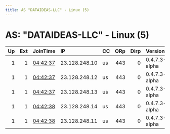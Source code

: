 ```yaml
---
title: AS "DATAIDEAS-LLC" - Linux (5)
---
```


# AS: "DATAIDEAS-LLC" - Linux (5)

|   Up |   Ext | JoinTime                                                                                              | IP            | CC   |   ORp |   Dirp | Version       | Contact                 | Nickname       |   eFamMembers |
|-----:|------:|:------------------------------------------------------------------------------------------------------|:--------------|:-----|------:|-------:|:--------------|:------------------------|:---------------|--------------:|
|    1 |     1 | [04:42:37](https://nusenu.github.io/OrNetStats/w/relay/037A9B1EF680151D1977B52CFFA948819B2F867A.html) | 23.128.248.10 | us   |   443 |      0 | 0.4.7.3-alpha | ContactInfo email:abuse | StormyCloudInc |            13 |
|    1 |     1 | [04:42:37](https://nusenu.github.io/OrNetStats/w/relay/6EA904BE17DB5CF37EB9416ECB73C24A7FED057E.html) | 23.128.248.12 | us   |   443 |      0 | 0.4.7.3-alpha | ContactInfo email:abuse | StormyCloudInc |            13 |
|    1 |     1 | [04:42:37](https://nusenu.github.io/OrNetStats/w/relay/EDD507B5CAAAABFB0F343CF621A202F93CB57CE4.html) | 23.128.248.13 | us   |   443 |      0 | 0.4.7.3-alpha | ContactInfo email:abuse | StormyCloudInc |            13 |
|    1 |     1 | [04:42:38](https://nusenu.github.io/OrNetStats/w/relay/8FFA62DEB796D18DA8CAA9A95E0B1F60CDDDCB50.html) | 23.128.248.14 | us   |   443 |      0 | 0.4.7.3-alpha | ContactInfo email:abuse | StormyCloudInc |            13 |
|    1 |     1 | [04:42:38](https://nusenu.github.io/OrNetStats/w/relay/DDE988A745422A4BBFF0C1ABFD1777D74BFBC40E.html) | 23.128.248.11 | us   |   443 |      0 | 0.4.7.3-alpha | ContactInfo email:abuse | StormyCloudInc |            13 |
